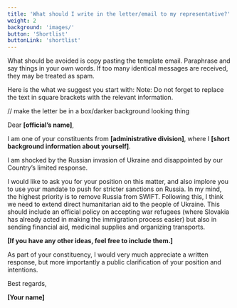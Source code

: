 ```yaml
---
title: 'What should I write in the letter/email to my representative?'
weight: 2
background: 'images/'
button: 'Shortlist'
buttonLink: 'shortlist'
---
```


What should be avoided is copy pasting the template email.
Paraphrase and say things in your own words.
If too many identical messages are received, they may be treated as spam.


Here is the what we suggest you start with:
Note: Do not forget to replace the text in square brackets with the relevant information.

// make the letter be in a box/darker background looking thing

Dear **[official’s name]**,

I am one of your constituents from **[administrative division]**, where I **[short background information about yourself]**.

I am shocked by the Russian invasion of Ukraine and disappointed by our Country’s limited response.

I would like to ask you for your position on this matter, and also implore you to use your mandate to push for stricter sanctions on Russia. In my mind, the highest priority is to remove Russia from SWIFT. Following this, I think we need to extend direct humanitarian aid to the people of Ukraine. This should include an official policy on accepting war refugees (where Slovakia has already acted in making the immigration process easier) but also in sending financial aid, medicinal supplies and organizing transports.

**[If you have any other ideas, feel free to include them.]**

As part of your constituency, I would very much appreciate a written response, but more importantly a public clarification of your position and intentions.

Best regards,

**[Your name]**

